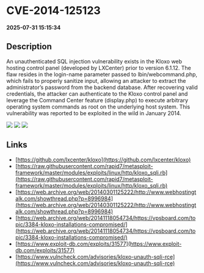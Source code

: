 # CVE-2014-125123

**2025-07-31 15:15:34**

## Description
An unauthenticated SQL injection vulnerability exists in the Kloxo web hosting control panel (developed by LXCenter) prior to version 6.1.12. The flaw resides in the login-name parameter passed to lbin/webcommand.php, which fails to properly sanitize input, allowing an attacker to extract the administrator’s password from the backend database. After recovering valid credentials, the attacker can authenticate to the Kloxo control panel and leverage the Command Center feature (display.php) to execute arbitrary operating system commands as root on the underlying host system. This vulnerability was reported to be exploited in the wild in January 2014.

![](https://img.shields.io/static/v1?label=Score&message=10.0&color=red)
![](https://img.shields.io/static/v1?label=Severity&message=CRITICAL&color=red)
![](https://img.shields.io/static/v1?label=CWE&message=SQL&color=green)

## Links
- [https://github.com/lxcenter/kloxo](https://github.com/lxcenter/kloxo)
- [https://raw.githubusercontent.com/rapid7/metasploit-framework/master/modules/exploits/linux/http/kloxo_sqli.rb](https://raw.githubusercontent.com/rapid7/metasploit-framework/master/modules/exploits/linux/http/kloxo_sqli.rb)
- [https://web.archive.org/web/20140301125222/http://www.webhostingtalk.com/showthread.php?p=8996984](https://web.archive.org/web/20140301125222/http://www.webhostingtalk.com/showthread.php?p=8996984)
- [https://web.archive.org/web/20141118054734/https://vpsboard.com/topic/3384-kloxo-installations-compromised/](https://web.archive.org/web/20141118054734/https://vpsboard.com/topic/3384-kloxo-installations-compromised/)
- [https://www.exploit-db.com/exploits/31577](https://www.exploit-db.com/exploits/31577)
- [https://www.vulncheck.com/advisories/kloxo-unauth-sqli-rce](https://www.vulncheck.com/advisories/kloxo-unauth-sqli-rce)
